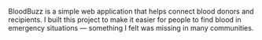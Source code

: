 BloodBuzz is a simple web application that helps connect blood donors and recipients. I built this project to make it easier for people to find blood in emergency situations — something I felt was missing in many communities.
